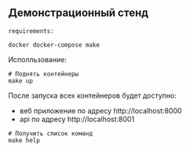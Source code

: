 ## Демонстрационный стенд


    requirements:

    docker docker-compose make


Исполльзование:

```shell
# Поднять контейнеры
make up
```
После запуска всех контейнеров будет доступно:
- веб приложение по адресу http://localhost:8000
- api по адресу http://localhost:8001

```shell
# Получить список команд
make help
```
